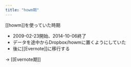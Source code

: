```yaml
---
title: "howm期"
---
```


[[howm]]を使っていた時期
- 2009-02-23開始、2014-10-06終了
- データを途中からDropbox/howmに置くようにしていた
- 後に[[Evernote]]に移行する

→ [[Evernote期]]

